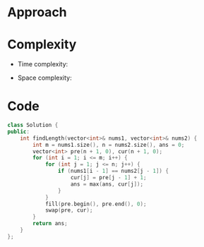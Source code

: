 # Approach
<!-- Describe your approach to solving the problem. -->

# Complexity
- Time complexity:
<!-- Add your time complexity here, e.g. $$O(n)$$ -->

- Space complexity:
<!-- Add your space complexity here, e.g. $$O(n)$$ -->

# Code
```cpp []
class Solution {
public:
    int findLength(vector<int>& nums1, vector<int>& nums2) {
        int m = nums1.size(), n = nums2.size(), ans = 0;
        vector<int> pre(n + 1, 0), cur(n + 1, 0);
        for (int i = 1; i <= m; i++) {
            for (int j = 1; j <= n; j++) {
                if (nums1[i - 1] == nums2[j - 1]) {
                    cur[j] = pre[j - 1] + 1;
                    ans = max(ans, cur[j]);
                }
            }
            fill(pre.begin(), pre.end(), 0);
            swap(pre, cur);
        }
        return ans;
    }
};
```
